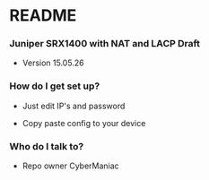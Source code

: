 # README #

### Juniper SRX1400 with NAT and LACP Draft ###

* Version 15.05.26

### How do I get set up? ###

* Just edit IP's and password

* Copy paste config to your device

### Who do I talk to? ###

* Repo owner CyberManiac